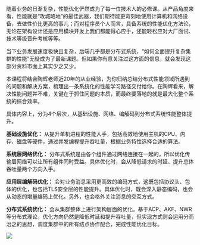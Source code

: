 随着业务的日渐复杂，性能优化俨然成为了每一位技术人的必修课。从产品角度来看，性能就是“攻城略地”的最佳武器，我们期待能更苛刻地使用计算机和网络设备，去做性价比更高的事儿；而对程序员个人而言，具备系统的性能优化方法论，无论在架构设计还是应用模块开发上我们都能得心应手，还能轻松应对大厂面试、技术等级晋升考核等等。

当下业务发展速度极快且复杂，后端几乎都是分布式系统，“如何全面提升复杂集群的性能”无疑成为了最新课题。但如果你有意关注过这方面的信息，就会发现这部分资料市面上其实少之又少。

本课程将结合陶辉老师近20年的从业经验，为你归纳总结分布式性能领域所遇到的问题和解决方案，梳理出一条系统化的性能学习路径交付给你。在陶辉看来，解决性能问题并不难，关键在于抓住问题的本质，而最终要落地的就是最大化整个系统的综合效率。

具体内容上，分为4个层次，从基础设施、网络、编解码到分布式系统性能整体提升。

**基础设施优化：** 从提升单机进程的性能入手，包括高效地使用主机的CPU、内存、磁盘等硬件，通过并发编程提升吞吐量，根据业务特性选择合适的算法。

**系统层网络优化：** 分布式系统是由各个组件通过网络连接在一起的，所以优化传输层网络可以让所有组件同时受益。具体优化时，会从降低请求的时延、提升总体吞吐量两个方向入手。

**应用层编解码优化：** 会对业务消息采用更高效的编码方式，这既包括协议头、包体的优化，也包括TLS安全层的性能提升。具体优化时，既会深入静态编码，也会从动态的增量编码上优化。另外，也会格外关注消息的交互方式。

**分布式系统优化：** 会从集群整体上进行架构层面的优化。基于ACP、AKF、NWR等分布式理论，优化方向仍然是降低时延和提升吞吐量，但实现方式则会运用分而治之的思想，调度集群中的所有结点协作配合，完成性能优化目标。

![](https://static001.geekbang.org/resource/image/e7/3d/e7aef5a7653c2ae6c1060e290a7a343d.jpg)